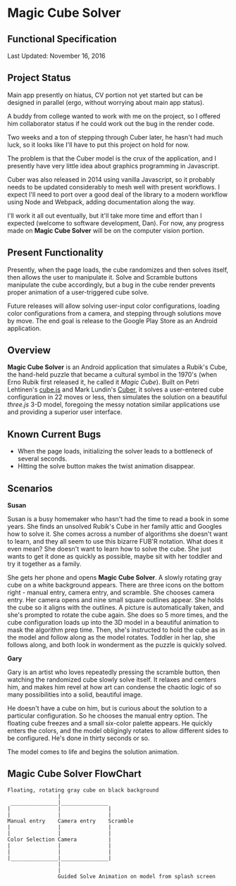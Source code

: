 # Magic Cube Solver

## Functional Specification

Last Updated: November 16, 2016

## Project Status

Main app presently on hiatus, CV portion not yet started but can be designed in parallel (ergo, without worrying about main app status).

A buddy from college wanted to work with me on the project, so I offered him collaborator status if he could work out the bug in the render code.

Two weeks and a ton of stepping through Cuber later, he hasn't had much luck, so it looks like I'll have to put this project on hold for now.

The problem is that the Cuber model is the crux of the application, and I presently have very little idea about graphics programming in Javascript.

Cuber was also released in 2014 using vanilla Javascript, so it probably needs to be updated considerably to mesh well with present workflows. I expect I'll need to port over a good deal of the library to a modern workflow using Node and Webpack, adding documentation along the way.

I'll work it all out eventually, but it'll take more time and effort than I expected (welcome to software development, Dan). For now, any progress made on **Magic Cube Solver** will be on the computer vision portion.

## Present Functionality

Presently, when the page loads, the cube randomizes and then solves itself, then allows the user to manipulate it. Solve and Scramble buttons manipulate the cube accordingly, but a bug in the cube render prevents proper animation of a user-triggered cube solve.

Future releases will allow solving user-input color configurations, loading color configurations from a camera, and stepping through solutions move by move. The end goal is release to the Google Play Store as an Android application.

## Overview

**Magic Cube Solver** is an Android application that simulates a Rubik's Cube, the hand-held puzzle that became a cultural symbol in the 1970's (when Erno Rubik first released it, he called it *Magic Cube*). Built on Petri Lehtinen's [cube.js](https://github.com/akheron/cubejs) and Mark Lundin's [Cuber](https://www.rubiks.com/chrome-cube-lab), it solves a user-entered cube configuration in 22 moves or less, then simulates the solution on a beautiful *three.js* 3-D model, foregoing the messy notation similar applications use and providing a superior user interface.

## Known Current Bugs

* When the page loads, initializing the solver leads to a bottleneck of several seconds.
* Hitting the solve button makes the twist animation disappear.

## Scenarios

**Susan**

Susan is a busy homemaker who hasn't had the time to read a book in some years. She finds an unsolved Rubik's Cube in her family attic and Googles how to solve it. She comes across a number of algorithms she doesn't want to learn, and they all seem to use this bizarre FUB'R notation. What does it even mean? She doesn't want to learn how to solve the cube. She just wants to get it done as quickly as possible, maybe sit with her toddler and try it together as a family.

She gets her phone and opens **Magic Cube Solver**. A slowly rotating gray cube on a white background appears. There are three icons on the bottom right - manual entry, camera entry, and scramble. She chooses camera entry. Her camera opens and nine small square outlines appear. She holds the cube so it aligns with the outlines. A picture is automatically taken, and she's prompted to rotate the cube again. She does so 5 more times, and the cube configuration loads up into the 3D model in a beautiful animation to mask the algorithm prep time. Then, she's instructed to hold the cube as in the model and follow along as the model rotates. Toddler in her lap, she follows along, and both look in wonderment as the puzzle is quickly solved.

**Gary**

Gary is an artist who loves repeatedly pressing the scramble button, then watching the randomized cube slowly solve itself. It relaxes and centers him, and makes him revel at how art can condense the chaotic logic of so many possibilities into a solid, beautiful image.

He doesn't have a cube on him, but is curious about the solution to a particular configuration. So he chooses the manual entry option. The floating cube freezes and a small six-color palette appears. He quickly enters the colors, and the model obligingly rotates to allow different sides to be configured. He's done in thirty seconds or so.

The model comes to life and begins the solution animation.

## Magic Cube Solver FlowChart

```
Floating, rotating gray cube on black background
				|
 _______________|_______________
|				|				|				
|				|				|               
Manual entry	Camera entry	Scramble        
|				|				|
|				|				|
Color Selection Camera 			|
|				|				|
|				|				|
|_______________|_______________|
				|
				|  
				Guided Solve Animation on model from splash screen
```
